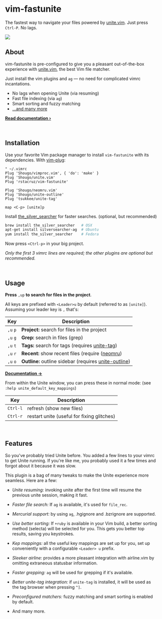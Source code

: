 # vim-fastunite

The fastest way to navigate your files powered by [unite.vim]. Just press `Ctrl-P`. No lags.

<img src='http://ricostacruz.com/vim-fastunite/screencast.gif'>

## About

vim-fastunite is pre-configured to give you a pleasant out-of-the-box experience with [unite.vim], the best Vim file matcher.

Just install the vim plugins and `ag` — no need for complicated vimrc incantations.

 * No lags when opening Unite (via resuming)
 * Fast file indexing (via `ag`)
 * Smart sorting and fuzzy matching
 * [...and many more](#features)

**[Read documentation ›](doc/fastunite.txt)**

<br>

## Installation

Use your favorite Vim package manager to install `vim-fastunite` with its dependencies. With [vim-plug]:

```vim
" ~/.vimrc
Plug 'Shougo/vimproc.vim', { 'do': 'make' }
Plug 'Shougo/unite.vim'
Plug 'rstacruz/vim-fastunite'

Plug 'Shougo/neomru.vim'
Plug 'Shougo/unite-outline'
Plug 'tsukkee/unite-tag'

map <C-p> [unite]p
```

Install [the_silver_searcher] for faster searches. (optional, but recommended)

```sh
brew install the_silver_searcher   # OSX
apt-get install silversearcher-ag  # Ubuntu
yum install the_silver_searcher    # Fedora
```

Now press `<Ctrl-p>` in your big project.

*Only the first 3 vimrc lines are required; the other plugins are optional but recommended.*

<br>

## Usage

**Press** `,up` **to search for files in the project**.

All keys are prefixed with `<Leader>u` by default (referred to as `[unite]`). Assuming your leader key is `,` that's:

| Key      | Description                                             |
| ---      | ---                                                     |
| `,u` `p` | **Project:** search for files in the project            |
| `,u` `g` | **Grep:** search in files (grep)                        |
| `,u` `t` | **Tags:** search for tags (requires [unite-tag])        |
| `,u` `r` | **Recent:** show recent files (require ([neomru])       |
| `,u` `o` | **Outline:** outline sidebar (requires [unite-outline]) |

**[Documentation →](doc/fastunite.txt)**

From within the Unite window, you can press these in normal mode: (see `:help unite_default_key_mappings`)

| Key      | Description                                             |
| ---      | ---                                                     |
| `Ctrl-l` | refresh (show new files) |
| `Ctrl-r` | restart unite (useful for fixing glitches) |

<br>

## Features

So you've probably tried Unite before. You added a few lines to your vimrc to get Unite running. If you're like me, you probably used it a few times and forgot about it because it was slow.

This plugin is a bag of many tweaks to make the Unite experience more seamless. Here are a few:

* *Unite resuming:* invoking unite after the first time will resume the previous unite session, making it fast.

* *Faster file search:* If `ag` is available, it's used for `file_rec`. 

* *Mercurial support:* by using `ag`, .hgignore and .bzrignore are supported.

* *Use better sorting:* If `+ruby` is available in your Vim build, a better sorting method (selecta) will be selected for you. This gets you better top results, saving you keystrokes.

* *Kep mappings:* all the useful key mappings are set up for you, set up conveniently with a configurable `<Leader> u` prefix.

* *Sleeker airline:* provides a more pleasant integration with airline.vim by omitting extraneous statusbar information.

* *Faster grepping:* `ag` will be used for grepping if it's available.

* *Better unite-tag integration:* if `unite-tag` is installed, it will be used as the tag browser when pressing `^]`.

* *Preconfigured matchers:* fuzzy matching and smart sorting is enabled by default.

* And many more.

[unite.vim]: https://github.com/Shougo/unite.vim
[vim-plug]: https://github.com/junegunn/vim-plug
[unite-outline]: https://github.com/Shougo/unite-outline
[unite-tag]: https://github.com/tsukkee/unite-tag
[neomru]: https://github.com/Shougo/neomru.vim
[the_silver_searcher]: https://github.com/ggreer/the_silver_searcher
